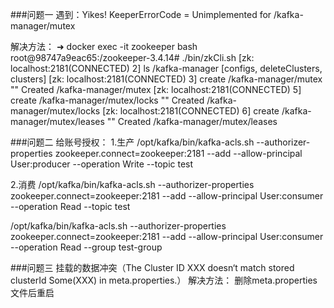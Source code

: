 
###问题一
遇到：Yikes! KeeperErrorCode = Unimplemented for /kafka-manager/mutex

解决方法：
➜ docker exec -it zookeeper bash
root@98747a9eac65:/zookeeper-3.4.14# ./bin/zkCli.sh
[zk: localhost:2181(CONNECTED) 2] ls /kafka-manager
[configs, deleteClusters, clusters]
[zk: localhost:2181(CONNECTED) 3] create /kafka-manager/mutex ""
Created /kafka-manager/mutex
[zk: localhost:2181(CONNECTED) 5] create /kafka-manager/mutex/locks ""
Created /kafka-manager/mutex/locks
[zk: localhost:2181(CONNECTED) 6] create /kafka-manager/mutex/leases ""
Created /kafka-manager/mutex/leases


###问题二
给账号授权：
1.生产
/opt/kafka/bin/kafka-acls.sh --authorizer-properties zookeeper.connect=zookeeper:2181 --add --allow-principal User:producer --operation Write --topic test

2.消费
/opt/kafka/bin/kafka-acls.sh --authorizer-properties zookeeper.connect=zookeeper:2181 --add --allow-principal User:consumer --operation Read --topic test

/opt/kafka/bin/kafka-acls.sh --authorizer-properties zookeeper.connect=zookeeper:2181 --add --allow-principal User:consumer --operation Read --group test-group

###问题三
挂载的数据冲突（The Cluster ID XXX doesn‘t match stored clusterId Some(XXX) in meta.properties.）
解决方法：
删除meta.properties文件后重启